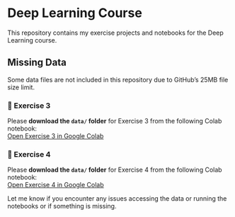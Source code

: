 # Deep Learning Course

This repository contains my exercise projects and notebooks for the Deep Learning course.

## Missing Data

Some data files are not included in this repository due to GitHub’s 25MB file size limit.

### 🔹 Exercise 3  
Please **download the `data/` folder** for Exercise 3 from the following Colab notebook:  
[Open Exercise 3 in Google Colab](https://drive.google.com/drive/folders/10kX1KMPFl--KjLwhgzhxGNnlt5xxhchX?usp=sharing)

### 🔹 Exercise 4  
Please **download the `data/` folder** for Exercise 4 from the following Colab notebook:  
[Open Exercise 4 in Google Colab](https://drive.google.com/drive/folders/1Ts4M3C108GkJsJSwLmkRutsbz9k561Ov?usp=sharing)

Let me know if you encounter any issues accessing the data or running the notebooks or if something is missing.
